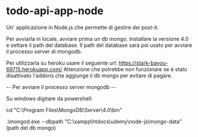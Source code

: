 # todo-api-app-node
Un' applicazione in Node.js che permette di gestire dei post-it.

Per avviarla in locale, avviare prima un db mongo. Installare la versione 4.0 e settare il path del database.
Il path del database sarà poi usato per avviare il processo server di mongodb.

Per utilizzarla su heroku usare il seguente url:
https://stark-bayou-69715.herokuapp.com/
Attenzione che potrebbe non funzionare se è stato disattivato l'addons che aggiunge il db mongo per evitare di pagare.


-- Per avviare il processo server mongodb --


Su windows digitare da powershell:

cd "C:\Program Files\MongoDB\Server\4.0\bin"

.\mongod.exe --dbpath "C:\xampp\htdocs\udemy\node-js\mongo-data" (path del db mongo)
